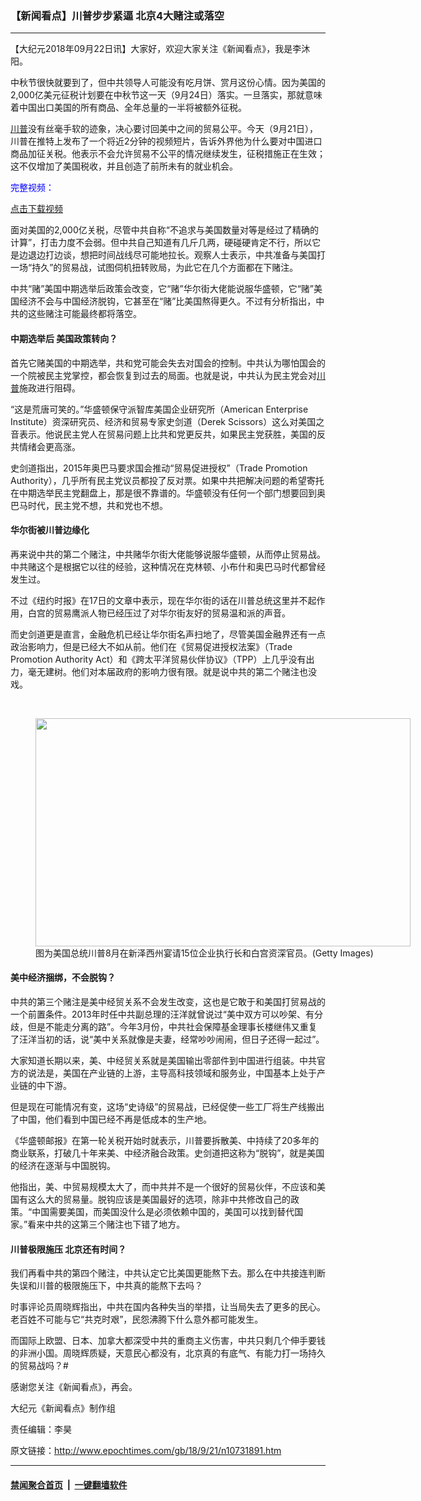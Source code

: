 ### 【新闻看点】川普步步紧逼 北京4大赌注或落空
------------------------

<p>【大纪元2018年09月22日讯】大家好，欢迎大家关注《新闻看点》，我是李沐阳。</p>
<p>中秋节很快就要到了，但中共领导人可能没有吃月饼、赏月这份心情。因为美国的2,000亿美元征税计划要在中秋节这一天（9月24日）落实。一旦落实，那就意味着中国出口美国的所有商品、全年总量的一半将被额外征税。</p>
<p><a href="http://www.epochtimes.com/gb/tag/%E5%B7%9D%E6%99%AE.html">川普</a>没有丝毫手软的迹象，决心要讨回美中之间的贸易公平。今天（9月21日），川普在推特上发布了一个将近2分钟的视频短片，告诉外界他为什么要对中国进口商品加征关税。他表示不会允许贸易不公平的情况继续发生，征税措施正在生效；这不仅增加了美国税收，并且创造了前所未有的就业机会。</p>
<p><span style="color: #0000ff;">完整视频：</span></p>
<p style="text-align: center;"><div class="video_fit_container"><script data-ratio="56.25%" src="//www.youmaker.com/2018/0921/2c372ee4-2ea4-4f60-4ce3-0f38202d8635?r=16x9&amp;s=1920x1080&cat=ncid1247351&api=2&url=http%3A%2F%2Fwww.epochtimes.com%2Fgb%2F18%2F9%2F21%2Fn10731891.htm"></script></div></p>
<p><a href="https://vs.ntd.tv/2018/0921/2c372ee4-2ea4-4f60-4ce3-0f38202d8635/video_1080p.mp4">点击下载视频</a></p>
<p>面对美国的2,000亿关税，尽管中共自称“不追求与美国数量对等是经过了精确的计算”，打击力度不会弱。但中共自己知道有几斤几两，硬碰硬肯定不行，所以它是边退边打边谈，想把时间战线尽可能地拉长。观察人士表示，中共准备与美国打一场“持久”的贸易战，试图伺机扭转败局，为此它在几个方面都在下赌注。</p>
<p>中共“赌”美国中期选举后政策会改变，它“赌”华尔街大佬能说服华盛顿，它“赌”美国经济不会与中国经济脱钩，它甚至在“赌”比美国熬得更久。不过有分析指出，中共的这些赌注可能最终都将落空。</p>
<h4>中期选举后 美国政策转向？</h4>
<p>首先它赌美国的中期选举，共和党可能会失去对国会的控制。中共认为哪怕国会的一个院被民主党掌控，都会恢复到过去的局面。也就是说，中共认为民主党会对<a href="http://www.epochtimes.com/gb/tag/%E5%B7%9D%E6%99%AE.html">川普</a>施政进行阻碍。</p>
<p>“这是荒唐可笑的。”华盛顿保守派智库美国企业研究所（American Enterprise Institute）资深研究员、经济和贸易专家史剑道（Derek Scissors）这么对美国之音表示。他说民主党人在贸易问题上比共和党更反共，如果民主党获胜，美国的反共情绪会更高涨。</p>
<p>史剑道指出，2015年奥巴马要求国会推动“贸易促进授权”（Trade Promotion Authority），几乎所有民主党议员都投了反对票。如果中共把解决问题的希望寄托在中期选举民主党翻盘上，那是很不靠谱的。华盛顿没有任何一个部门想要回到奥巴马时代，民主党不想，共和党也不想。</p>
<h4>华尔街被川普边缘化</h4>
<p>再来说中共的第二个赌注，中共赌华尔街大佬能够说服华盛顿，从而停止贸易战。中共赌这个是根据它以往的经验，这种情况在克林顿、小布什和奥巴马时代都曾经发生过。</p>
<p>不过《纽约时报》在17日的文章中表示，现在华尔街的话在川普总统这里并不起作用，白宫的贸易鹰派人物已经压过了对华尔街友好的贸易温和派的声音。</p>
<p>而史剑道更是直言，金融危机已经让华尔街名声扫地了，尽管美国金融界还有一点政治影响力，但是已经大不如从前。他们在《贸易促进授权法案》（Trade Promotion Authority Act）和《跨太平洋贸易伙伴协议》（TPP）上几乎没有出力，毫无建树。他们对本届政府的影响力很有限。就是说中共的第二个赌注也没戏。</p>
<p>&nbsp;</p>
<figure id="attachment_10625508" style="width: 600px" class="wp-caption aligncenter"><a href="http://i.epochtimes.com/assets/uploads/2018/08/071d86a7cec60fbe22a0c5f0870e0ea1.jpg"><img class="size-large wp-image-10625508" src="http://i.epochtimes.com/assets/uploads/2018/08/071d86a7cec60fbe22a0c5f0870e0ea1-600x365.jpg" alt="" width="600" height="365" /></a><figcaption class="wp-caption-text">图为美国总统川普8月在新泽西州宴请15位企业执行长和白宫资深官员。(Getty Images)</figcaption></figure>
<h4>美中经济捆绑，不会脱钩？</h4>
<p>中共的第三个赌注是美中经贸关系不会发生改变，这也是它敢于和美国打贸易战的一个前置条件。2013年时任中共副总理的汪洋就曾说过“美中双方可以吵架、有分歧，但是不能走分离的路”。今年3月份，中共社会保障基金理事长楼继伟又重复了汪洋当初的话，说“美中关系就像是夫妻，经常吵吵闹闹，但日子还得一起过”。</p>
<p>大家知道长期以来，美、中经贸关系就是美国输出零部件到中国进行组装。中共官方的说法是，美国在产业链的上游，主导高科技领域和服务业，中国基本上处于产业链的中下游。</p>
<p>但是现在可能情况有变，这场“史诗级”的贸易战，已经促使一些工厂将生产线搬出了中国，他们看到中国已经不再是低成本的生产地。</p>
<p>《华盛顿邮报》在第一轮关税开始时就表示，川普要拆散美、中持续了20多年的商业联系，打破几十年来美、中经济融合政策。史剑道把这称为“脱钩”，就是美国的经济在逐渐与中国脱钩。</p>
<p>他指出，美、中贸易规模太大了，而中共并不是一个很好的贸易伙伴，不应该和美国有这么大的贸易量。脱钩应该是美国最好的选项，除非中共修改自己的政策。“中国需要美国，而美国没什么是必须依赖中国的，美国可以找到替代国家。”看来中共的这第三个赌注也下错了地方。</p>
<h4>川普极限施压 北京还有时间？</h4>
<p>我们再看中共的第四个赌注，中共认定它比美国更能熬下去。那么在中共接连判断失误和川普的极限施压下，中共真的能熬下去吗？</p>
<p>时事评论员周晓辉指出，中共在国内各种失当的举措，让当局失去了更多的民心。老百姓不可能与它“共克时艰”，民怨沸腾下什么意外都可能发生。</p>
<p>而国际上欧盟、日本、加拿大都深受中共的重商主义伤害，中共只剩几个伸手要钱的非洲小国。周晓辉质疑，天意民心都没有，北京真的有底气、有能力打一场持久的贸易战吗？#</p>
<p>感谢您关注《新闻看点》，再会。</p>
<p>大纪元《新闻看点》制作组</p>
<p>责任编辑：李昊</p>

原文链接：http://www.epochtimes.com/gb/18/9/21/n10731891.htm


------------------------
#### [禁闻聚合首页](https://github.com/gfw-breaker/banned-news/blob/master/README.md) &nbsp;|&nbsp;  [一键翻墙软件](https://github.com/gfw-breaker/nogfw/blob/master/README.md)
